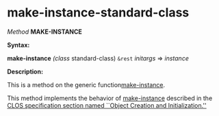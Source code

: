 make-instance-standard-class
============================

*Method* **MAKE-INSTANCE**

**Syntax:**

**make-instance** *(class* standard-class) `&rest` *initargs* => *instance*

**Description:**

This is a method on the generic function[make-instance](/docs/meta-object-protocol/make-instance).

This method implements the behavior of [make-instance](/docs/meta-object-protocol/make-instance) described in the [CLOS specification section named ``Object Creation and Initialization.''](http://www.lispworks.com/documentation/HyperSpec/Body/07_a.htm)
